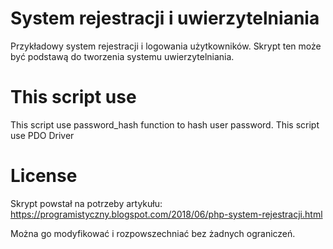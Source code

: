 # System rejestracji i uwierzytelniania
Przykładowy system rejestracji i logowania użytkowników.
Skrypt ten może być podstawą do tworzenia systemu uwierzytelniania.

# This script use
This script use password_hash function to hash user password.
This script use PDO Driver

# License
Skrypt powstał na potrzeby artykułu: https://programistyczny.blogspot.com/2018/06/php-system-rejestracji.html

Można go modyfikować i rozpowszechniać bez żadnych ograniczeń.
